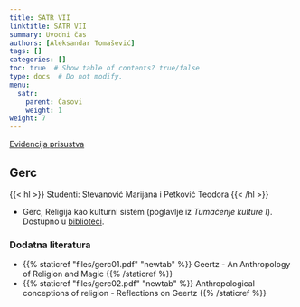 ```yaml
---
title: SATR VII
linktitle: SATR VII
summary: Uvodni čas
authors: [Aleksandar Tomašević]
tags: []
categories: []
toc: true  # Show table of contents? true/false
type: docs  # Do not modify.
menu:
  satr:
    parent: Časovi
    weight: 1
weight: 7
---
```


[Evidencija prisustva](https://forms.gle/vfMYyzWD9a7hyFTK9)

## Gerc

{{< hl >}} Studenti: Stevanović Marijana i Petković Teodora {{< /hl >}}


- Gerc, Religija kao kulturni sistem (poglavlje iz *Tumačenje kulture I*). Dostupno u [biblioteci](https://plus.sr.cobiss.net/opac7/bib/ffns-15/139425287).

### Dodatna literatura

- {{% staticref "files/gerc01.pdf" "newtab" %}} Geertz - An Anthropology of Religion and Magic {{% /staticref %}}
- {{% staticref "files/gerc02.pdf" "newtab" %}} Anthropological conceptions of religion - Reflections on Geertz {{% /staticref %}}

